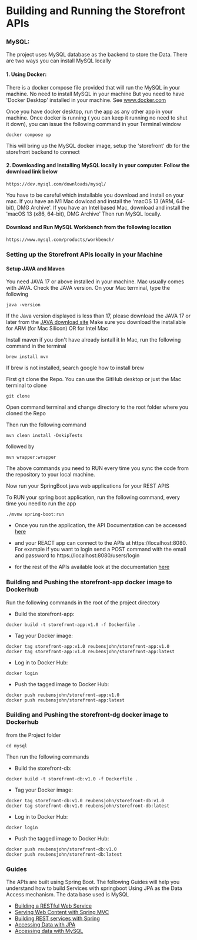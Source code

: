 # Building and Running the Storefront APIs

### MySQL:

The project uses MySQL database as the backend to store the Data. There are two ways you can install MySQL locally

#### 1. Using Docker:
There is a docker compose file provided that will run the MySQL in your machine. No need to install MySQL in your machine
But you need to have 'Docker Desktop' installed in your machine. See www.docker.com

Once you have docker desktop, run the app as any other app in your machine. Once docker is running ( you can keep it running no need to shut it down), you can issue the following command in your Terminal window

```
docker compose up

```

This will bring up the MySQL docker image, setup the 'storefront' db for the storefront backend to connect

#### 2. Downloading and Installing MySQL locally in your computer. Follow the download link below
```
https://dev.mysql.com/downloads/mysql/

```
You have to be careful which installable you download and install on your mac. If you have an M1 Mac dowload and install the 'macOS 13 (ARM, 64-bit), DMG Archive'. If you have an Intel based Mac, download and install the 'macOS 13 (x86, 64-bit), DMG Archive'
Then run MySQL locally.

#### Download and Run MySQL Workbench from the following location

```
https://www.mysql.com/products/workbench/

```

### Setting up the Storefront APIs locally in your Machine

#### Setup JAVA and Maven

You need JAVA 17 or above installed in your machine. Mac usually comes with JAVA.
Check the JAVA version. On your Mac terminal, type the following

```
java -version

```

If the Java version displayed is less than 17, please download the JAVA 17 or later from the [JAVA download site](https://www.oracle.com/java/technologies/downloads/#jdk17-mac)
Make sure you download the installable for ARM (for Mac Silicon) OR for Intel Mac

Install maven if you don't have already isntall it 
In Mac, run the following command in the terminal

```
brew install mvn

```
If brew is not installed, search google how to install brew

First git clone the Repo. You can use the GitHub desktop or just the Mac terminal to clone

```
git clone 

```

Open command terminal and change directory to the root folder where you cloned the Repo

Then run the following command


``` 
mvn clean install -DskipTests

```

followed by

``` 
mvn wrapper:wrapper

```
The above commands you need to RUN every time you sync the code from the repository to your local machine.


Now run your SpringBoot java web applications for your REST APIS

To RUN your spring boot application, run the following command, every time you need to run the app

``` 
./mvnw spring-boot:run

```

* Once you run the application, the API Documentation can be accessed [here](http://localhost:8080/swagger-ui/index.html)

* and your REACT app can connect to the APIs at https://localhost:8080. For example if you want to login send a POST command with the email and password to https://localhost:8080/users/login

* for the rest of the APIs available look at the documentation [here](http://localhost:8080/swagger-ui/index.html)

### Building and Pushing the storefront-app docker image to Dockerhub

Run the following commands in the root of the project directory

* Build the storefront-app:

```
docker build -t storefront-app:v1.0 -f Dockerfile .

```
* Tag your Docker image:

```
docker tag storefront-app:v1.0 reubensjohn/storefront-app:v1.0
docker tag storefront-app:v1.0 reubensjohn/storefront-app:latest

```

* Log in to Docker Hub:

```
docker login

```
* Push the tagged image to Docker Hub:

```
docker push reubensjohn/storefront-app:v1.0
docker push reubensjohn/storefront-app:latest

```

### Building and Pushing the storefront-dg docker image to Dockerhub

from the Project folder 

```
cd mysql

```
Then run the following commands

* Build the storefront-db:

```
docker build -t storefront-db:v1.0 -f Dockerfile .
```

* Tag your Docker image:

```
docker tag storefront-db:v1.0 reubensjohn/storefront-db:v1.0
docker tag storefront-db:v1.0 reubensjohn/storefront-db:latest
```

* Log in to Docker Hub:

```
docker login
```

* Push the tagged image to Docker Hub:

```
docker push reubensjohn/storefront-db:v1.0
docker push reubensjohn/storefront-db:latest
```


### Guides

The APIs are built using Spring Boot. The following Guides will help you understand how to build Services with springboot
Using JPA as the Data Access mechanism. The data base used is MySQL


* [Building a RESTful Web Service](https://spring.io/guides/gs/rest-service/)
* [Serving Web Content with Spring MVC](https://spring.io/guides/gs/serving-web-content/)
* [Building REST services with Spring](https://spring.io/guides/tutorials/rest/)
* [Accessing Data with JPA](https://spring.io/guides/gs/accessing-data-jpa/)
* [Accessing data with MySQL](https://spring.io/guides/gs/accessing-data-mysql/)

